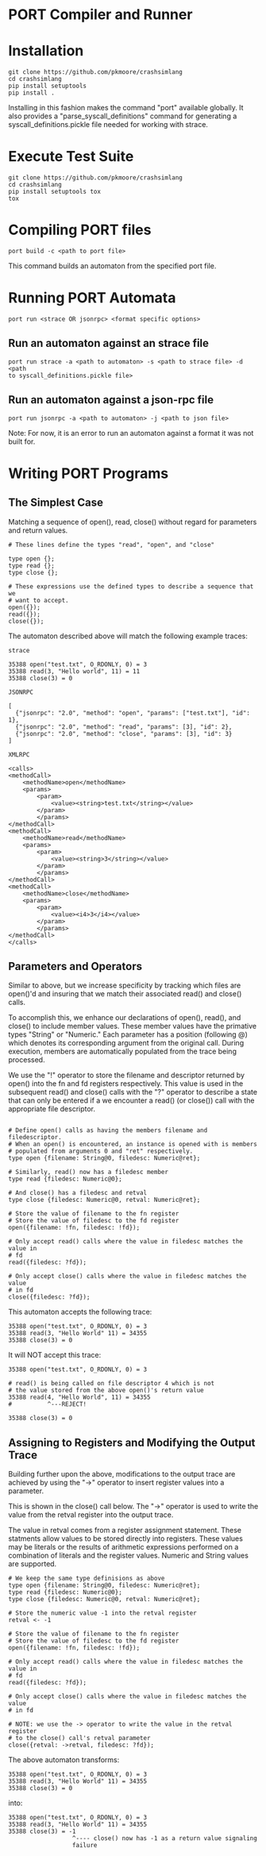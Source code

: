 # PORT Compiler and Runner

# Installation
```
git clone https://github.com/pkmoore/crashsimlang
cd crashsimlang
pip install setuptools
pip install .
```
Installing in this fashion makes the command "port" available globally.
It also provides a "parse\_syscall\_definitions" command for generating a
syscall\_definitions.pickle file needed for working with strace.

# Execute Test Suite
```
git clone https://github.com/pkmoore/crashsimlang
cd crashsimlang
pip install setuptools tox
tox
```

# Compiling PORT files
```
port build -c <path to port file>
```
This command builds an automaton from the specified port file.


# Running PORT Automata
```
port run <strace OR jsonrpc> <format specific options>

```
## Run an automaton against an strace file

```
port run strace -a <path to automaton> -s <path to strace file> -d <path
to syscall_definitions.pickle file>
```

## Run an automaton against a json-rpc file
```
port run jsonrpc -a <path to automaton> -j <path to json file>
```


Note:  For now, it is an error to run an automaton against a format it was
not built for.

# Writing PORT Programs

## The Simplest Case

Matching a sequence of open(), read, close() without regard
for parameters and return values.
```
# These lines define the types "read", "open", and "close"

type open {};
type read {};
type close {};

# These expressions use the defined types to describe a sequence that we
# want to accept.
open({});
read({});
close({});
```

The automaton described above will match the following example traces:
```
strace

35388 open("test.txt", O_RDONLY, 0) = 3
35388 read(3, "Hello world", 11) = 11
35388 close(3) = 0
```

```
JSONRPC

[
  {"jsonrpc": "2.0", "method": "open", "params": ["test.txt"], "id": 1},
  {"jsonrpc": "2.0", "method": "read", "params": [3], "id": 2},
  {"jsonrpc": "2.0", "method": "close", "params": [3], "id": 3}
]
```

```
XMLRPC

<calls>
<methodCall>
    <methodName>open</methodName>
    <params>
        <param>
            <value><string>test.txt</string></value>
        </param>
        </params>
</methodCall>
<methodCall>
    <methodName>read</methodName>
    <params>
        <param>
            <value><string>3</string></value>
        </param>
        </params>
</methodCall>
<methodCall>
    <methodName>close</methodName>
    <params>
        <param>
            <value><i4>3</i4></value>
        </param>
        </params>
</methodCall>
</calls>
```

## Parameters and Operators

Similar to above, but we increase specificity by tracking which files are
open()'d and insuring that we match their associated read() and close()
calls.

To accomplish this, we enhance our declarations of open(), read(), and
close() to include member values.  These member values have the primative
types "String" or "Numeric."  Each parameter has a position (following @)
which denotes its corresponding argument from the original call.  During
execution, members are automatically populated from the trace being
processed.

We use the "!" operator to store the filename and descriptor returned by
open() into the fn and fd registers respectively.  This value is used in
the subsequent read() and close() calls with the "?" operator to describe a
state that can only be entered if a we encounter a read() (or close())
call with the appropriate file descriptor.

```

# Define open() calls as having the members filename and filedescriptor.
# When an open() is encountered, an instance is opened with is members
# populated from arguments 0 and "ret" respectively.
type open {filename: String@0, filedesc: Numeric@ret};

# Similarly, read() now has a filedesc member
type read {filedesc: Numeric@0};

# And close() has a filedesc and retval
type close {filedesc: Numeric@0, retval: Numeric@ret};

# Store the value of filename to the fn register
# Store the value of filedesc to the fd register
open({filename: !fn, filedesc: !fd});

# Only accept read() calls where the value in filedesc matches the value in
# fd
read({filedesc: ?fd});

# Only accept close() calls where the value in filedesc matches the value
# in fd
close({filedesc: ?fd});
```

This automaton accepts the following trace:
```
35388 open("test.txt", O_RDONLY, 0) = 3
35388 read(3, "Hello World" 11) = 34355
35388 close(3) = 0
```
It will NOT accept this trace:
```
35388 open("test.txt", O_RDONLY, 0) = 3

# read() is being called on file descriptor 4 which is not
# the value stored from the above open()'s return value
35388 read(4, "Hello World", 11) = 34355
#          ^---REJECT!

35388 close(3) = 0
```

## Assigning to Registers and Modifying the Output Trace

Building further upon the above, modifications to the output trace are
achieved by using the "->" operator to insert register values into a
parameter.


This is shown in the close() call below.  The "->" operator is used to
write the value from the retval register into the output trace.

The value in retval comes from a register assignment statement.  These
statments allow values to be stored directly into registers.  These values
may be literals or the results of arithmetic expressions performed on a
combination of literals and the register values.  Numeric and String values
are supported.


```
# We keep the same type definisions as above
type open {filename: String@0, filedesc: Numeric@ret};
type read {filedesc: Numeric@0};
type close {filedesc: Numeric@0, retval: Numeric@ret};

# Store the numeric value -1 into the retval register
retval <- -1

# Store the value of filename to the fn register
# Store the value of filedesc to the fd register
open({filename: !fn, filedesc: !fd});

# Only accept read() calls where the value in filedesc matches the value in
# fd
read({filedesc: ?fd});

# Only accept close() calls where the value in filedesc matches the value
# in fd

# NOTE: we use the -> operator to write the value in the retval register
# to the close() call's retval parameter
close({retval: ->retval, filedesc: ?fd});
```

The above automaton transforms:

```
35388 open("test.txt", O_RDONLY, 0) = 3
35388 read(3, "Hello World" 11) = 34355
35388 close(3) = 0
```
into:

```
35388 open("test.txt", O_RDONLY, 0) = 3
35388 read(3, "Hello World" 11) = 34355
35388 close(3) = -1
                  ^---- close() now has -1 as a return value signaling
                  failure
```
